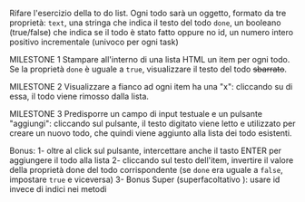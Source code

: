 Rifare l'esercizio della to do list.
Ogni todo sarà un oggetto, formato da tre proprietà:
 `text`, una stringa che indica il testo del todo
`done`, un booleano (true/false) che indica se il todo è stato fatto oppure no
  id, un numero intero positivo incrementale  (univoco per ogni task)


MILESTONE 1
Stampare all'interno di una lista HTML un item per ogni todo.
Se la proprietà `done` è uguale a `true`, visualizzare il testo del todo ~~sbarrato~~.


MILESTONE 2
Visualizzare a fianco ad ogni item ha una "x": cliccando su di essa, il todo viene rimosso dalla lista.


MILESTONE 3
Predisporre un campo di input testuale e un pulsante "aggiungi": cliccando sul pulsante, il testo digitato viene letto e utilizzato per creare un nuovo todo, che quindi viene aggiunto alla lista dei todo esistenti.



Bonus:
1- oltre al click sul pulsante, intercettare anche il tasto ENTER per aggiungere il todo alla lista
2- cliccando sul testo dell'item, invertire il valore della proprietà done del todo corrispondente (se `done` era uguale a `false`, impostare `true` e viceversa)
3- Bonus Super (superfacoltativo ): usare id invece di indici nei metodi